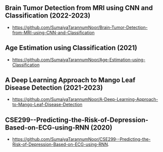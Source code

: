 ## Brain Tumor Detection from MRI using CNN and Classification (2022-2023)
- https://github.com/SumaiyaTarannumNoor/Brain-Tumor-Detection-from-MRI-using-CNN-and-Classification
## Age Estimation using Classification (2021)
- https://github.com/SumaiyaTarannumNoor/Age-Estimation-using-Classification
## A Deep Learning Approach to Mango Leaf Disease Detection (2021-2023)
- https://github.com/SumaiyaTarannumNoor/A-Deep-Learning-Approach-to-Mango-Leaf-Disease-Detection
## CSE299--Predicting-the-Risk-of-Depression-Based-on-ECG-using-RNN (2020)
- https://github.com/SumaiyaTarannumNoor/CSE299--Predicting-the-Risk-of-Depression-Based-on-ECG-using-RNN.
